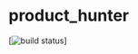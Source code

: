 # product_hunter

[![build status](https://travis-ci.org/vbareisha/product_hunter.svg?branch=master)]